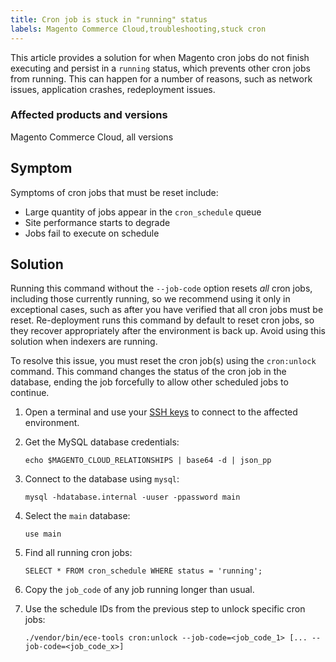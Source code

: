 ```yaml
---
title: Cron job is stuck in "running" status
labels: Magento Commerce Cloud,troubleshooting,stuck cron
---
```


This article provides a solution for when Magento cron jobs do not finish executing and persist in a `` running `` status, which prevents other cron jobs from running. This can happen for a number of reasons, such as network issues, application crashes, redeployment issues.

### Affected products and versions

Magento Commerce Cloud, all versions

## Symptom

Symptoms of cron jobs that must be reset include:

* Large quantity of jobs appear in the `` cron_schedule `` queue
* Site performance starts to degrade
* Jobs fail to execute on schedule

## Solution

<p class="warning">Running this command without the <code>--job-code</code> option resets <em>all</em> cron jobs, including those currently running, so we recommend using it only in exceptional cases, such as after you have verified that all cron jobs must be reset. Re-deployment runs this command by default to reset cron jobs, so they recover appropriately after the environment is back up. Avoid using this solution when indexers are running.</p>

To resolve this issue, you must reset the cron job(s) using the `` cron:unlock `` command. This command changes the status of the cron job in the database, ending the job forcefully to allow other scheduled jobs to continue.

1. Open a terminal and use your [SSH keys](https://devdocs.magento.com/guides/v2.3/cloud/env/environments-ssh.html#ssh) to connect to the affected environment.
    
    
1. Get the MySQL database credentials:
    
    
    
    <pre><code class="language-shell">echo $MAGENTO_CLOUD_RELATIONSHIPS | base64 -d | json_pp</code></pre>
    
    
1. Connect to the database using `` mysql ``:
    
    
    
    <pre><code class="language-shell">mysql -hdatabase.internal -uuser -ppassword main</code></pre>
    
    
1. Select the `` main `` database:
    
    
    
    <pre><code class="language-shell">use main</code></pre>
    
    
1. Find all running cron jobs:
    
    
    
    <pre><code class="language-shell">SELECT * FROM cron_schedule WHERE status = 'running';</code></pre>
    
    
1. Copy the `` job_code `` of any job running longer than usual.
    
    
1. Use the schedule IDs from the previous step to unlock specific cron jobs:
    
    
    
    <pre><code class="language-shell">./vendor/bin/ece-tools cron:unlock --job-code=&lt;job_code_1> [... --job-code=&lt;job_code_x>]</code></pre>
    
    